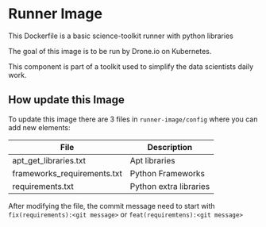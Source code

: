 # Runner Image

This Dockerfile is a basic science-toolkit runner with python libraries

The goal of this image is to be run by Drone.io on Kubernetes.

This component is part of a toolkit used to simplify the data scientists daily work.


## How update this Image

To update this image there are 3 files in `runner-image/config` where you can add new elements:

| File                        | Description            |
| --------------------------- | ---------------------- |
| apt_get_libraries.txt       | Apt libraries          |
| frameworks_requirements.txt | Python Frameworks      |
| requirements.txt            | Python extra libraries |

After modifying the file, the commit message need to start with `fix(requirements):<git message>` or `feat(requiremtens):<git message>`
